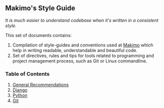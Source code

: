## Makimo's Style Guide

_It is much easier to understand codebase when it's written in a
consistent style._

This set of documents contains:

1. Compilation of style-guides and conventions used at [Makimo](https://www.makimo.pl)
which help in writing readable, understandable and beautiful code.
2. Set of  directives, rules and tips for tools related to programming
and project management process, such as Git or Linux commandline.

### Table of Contents

1. [General Recommendations](https://github.com/makimo/style-guide/blob/master/general.md)
2. [Django](https://github.com/makimo/style-guide/blob/master/django.md)
3. [Python](https://github.com/makimo/style-guide/blob/master/python.md)
4. [Git](https://github.com/makimo/style-guide/blob/master/git.md)
